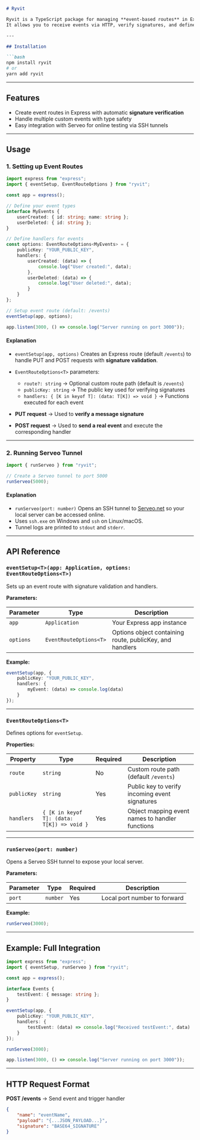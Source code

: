 ````markdown
# Ryvit

Ryvit is a TypeScript package for managing **event-based routes** in Express and creating **automatic Serveo tunnels**.  
It allows you to receive events via HTTP, verify signatures, and define custom handlers for each event type.

---

## Installation

```bash
npm install ryvit
# or
yarn add ryvit
````

---

## Features

* Create event routes in Express with automatic **signature verification**
* Handle multiple custom events with type safety
* Easy integration with Serveo for online testing via SSH tunnels

---

## Usage

### 1. Setting up Event Routes

```ts
import express from "express";
import { eventSetup, EventRouteOptions } from "ryvit";

const app = express();

// Define your event types
interface MyEvents {
    userCreated: { id: string; name: string };
    userDeleted: { id: string };
}

// Define handlers for events
const options: EventRouteOptions<MyEvents> = {
    publicKey: "YOUR_PUBLIC_KEY",
    handlers: {
        userCreated: (data) => {
            console.log("User created:", data);
        },
        userDeleted: (data) => {
            console.log("User deleted:", data);
        }
    }
};

// Setup event route (default: /events)
eventSetup(app, options);

app.listen(3000, () => console.log("Server running on port 3000"));
```

#### Explanation

* `eventSetup(app, options)`
  Creates an Express route (default `/events`) to handle PUT and POST requests with **signature validation**.

* `EventRouteOptions<T>` parameters:

  * `route?: string` → Optional custom route path (default is `/events`)
  * `publicKey: string` → The public key used for verifying signatures
  * `handlers: { [K in keyof T]: (data: T[K]) => void }` → Functions executed for each event

* **PUT request** → Used to **verify a message signature**

* **POST request** → Used to **send a real event** and execute the corresponding handler

---

### 2. Running Serveo Tunnel

```ts
import { runServeo } from "ryvit";

// Create a Serveo tunnel to port 5000
runServeo(5000);
```

#### Explanation

* `runServeo(port: number)`
  Opens an SSH tunnel to [Serveo.net](https://serveo.net) so your local server can be accessed online.
* Uses `ssh.exe` on Windows and `ssh` on Linux/macOS.
* Tunnel logs are printed to `stdout` and `stderr`.

---

## API Reference

### `eventSetup<T>(app: Application, options: EventRouteOptions<T>)`

Sets up an event route with signature validation and handlers.

**Parameters:**

| Parameter | Type                   | Description                                              |
| --------- | ---------------------- | -------------------------------------------------------- |
| `app`     | `Application`          | Your Express app instance                                |
| `options` | `EventRouteOptions<T>` | Options object containing route, publicKey, and handlers |

**Example:**

```ts
eventSetup(app, {
    publicKey: "YOUR_PUBLIC_KEY",
    handlers: {
        myEvent: (data) => console.log(data)
    }
});
```

---

### `EventRouteOptions<T>`

Defines options for `eventSetup`.

**Properties:**

| Property    | Type                                       | Required | Description                                     |
| ----------- | ------------------------------------------ | -------- | ----------------------------------------------- |
| `route`     | `string`                                   | No       | Custom route path (default `/events`)           |
| `publicKey` | `string`                                   | Yes      | Public key to verify incoming event signatures  |
| `handlers`  | `{ [K in keyof T]: (data: T[K]) => void }` | Yes      | Object mapping event names to handler functions |

---

### `runServeo(port: number)`

Opens a Serveo SSH tunnel to expose your local server.

**Parameters:**

| Parameter | Type     | Required | Description                  |
| --------- | -------- | -------- | ---------------------------- |
| `port`    | `number` | Yes      | Local port number to forward |

**Example:**

```ts
runServeo(3000);
```

---

## Example: Full Integration

```ts
import express from "express";
import { eventSetup, runServeo } from "ryvit";

const app = express();

interface Events {
    testEvent: { message: string };
}

eventSetup(app, {
    publicKey: "YOUR_PUBLIC_KEY",
    handlers: {
        testEvent: (data) => console.log("Received testEvent:", data)
    }
});

runServeo(3000);

app.listen(3000, () => console.log("Server running on port 3000"));
```

---

## HTTP Request Format

**POST /events** → Send event and trigger handler

```json
{
    "name": "eventName",
    "payload": "{...JSON_PAYLOAD...}",
    "signature": "BASE64_SIGNATURE"
}
```

